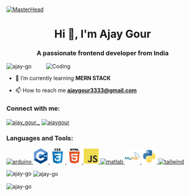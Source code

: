 [![MasterHead](https://giphy.com/gifs/codeit-official-coding-programming-codeit-Y1vohJMVMtjSQxmUot)](https://Ajay-go.io)

<h1 align="center">Hi 👋, I'm Ajay Gour</h1>
<h3 align="center">A passionate frontend developer from India</h3>
<img align="right" alt="Coding" width="400" src="https://www.bing.com/images/search?q=Programmer+Animated+GIF&form=IRBPRS&first=1&cw=1473&ch=742">


<p align="left"> <img src="https://komarev.com/ghpvc/?username=ajay-go&label=Profile%20views&color=0e75b6&style=flat" alt="ajay-go" /> </p>

- 🌱 I’m currently learning **MERN STACK**

- 📫 How to reach me **ajaygour3333@gmail.com**

<h3 align="left">Connect with me:</h3>
<p align="left">
<a href="https://instagram.com/ajay_gour._" target="blank"><img align="center" src="https://raw.githubusercontent.com/rahuldkjain/github-profile-readme-generator/master/src/images/icons/Social/instagram.svg" alt="ajay_gour._" height="30" width="40" /></a>
<a href="https://www.leetcode.com/ajaygour" target="blank"><img align="center" src="https://raw.githubusercontent.com/rahuldkjain/github-profile-readme-generator/master/src/images/icons/Social/leet-code.svg" alt="ajaygour" height="30" width="40" /></a>
</p>

<h3 align="left">Languages and Tools:</h3>
<p align="left"> <a href="https://www.arduino.cc/" target="_blank" rel="noreferrer"> <img src="https://cdn.worldvectorlogo.com/logos/arduino-1.svg" alt="arduino" width="40" height="40"/> </a> <a href="https://www.w3schools.com/cpp/" target="_blank" rel="noreferrer"> <img src="https://raw.githubusercontent.com/devicons/devicon/master/icons/cplusplus/cplusplus-original.svg" alt="cplusplus" width="40" height="40"/> </a> <a href="https://www.w3schools.com/css/" target="_blank" rel="noreferrer"> <img src="https://raw.githubusercontent.com/devicons/devicon/master/icons/css3/css3-original-wordmark.svg" alt="css3" width="40" height="40"/> </a> <a href="https://www.w3.org/html/" target="_blank" rel="noreferrer"> <img src="https://raw.githubusercontent.com/devicons/devicon/master/icons/html5/html5-original-wordmark.svg" alt="html5" width="40" height="40"/> </a> <a href="https://developer.mozilla.org/en-US/docs/Web/JavaScript" target="_blank" rel="noreferrer"> <img src="https://raw.githubusercontent.com/devicons/devicon/master/icons/javascript/javascript-original.svg" alt="javascript" width="40" height="40"/> </a> <a href="https://www.mathworks.com/" target="_blank" rel="noreferrer"> <img src="https://upload.wikimedia.org/wikipedia/commons/2/21/Matlab_Logo.png" alt="matlab" width="40" height="40"/> </a> <a href="https://www.mysql.com/" target="_blank" rel="noreferrer"> <img src="https://raw.githubusercontent.com/devicons/devicon/master/icons/mysql/mysql-original-wordmark.svg" alt="mysql" width="40" height="40"/> </a> <a href="https://www.python.org" target="_blank" rel="noreferrer"> <img src="https://raw.githubusercontent.com/devicons/devicon/master/icons/python/python-original.svg" alt="python" width="40" height="40"/> </a> <a href="https://tailwindcss.com/" target="_blank" rel="noreferrer"> <img src="https://www.vectorlogo.zone/logos/tailwindcss/tailwindcss-icon.svg" alt="tailwind" width="40" height="40"/> </a> </p>

<p><img align="left" src="https://github-readme-stats.vercel.app/api/top-langs?username=ajay-go&show_icons=true&locale=en&layout=compact" alt="ajay-go" /></p>

<p>&nbsp;<img align="center" src="https://github-readme-stats.vercel.app/api?username=ajay-go&show_icons=true&locale=en" alt="ajay-go" /></p>

<p><img align="center" src="https://github-readme-streak-stats.herokuapp.com/?user=ajay-go&" alt="ajay-go" /></p>
